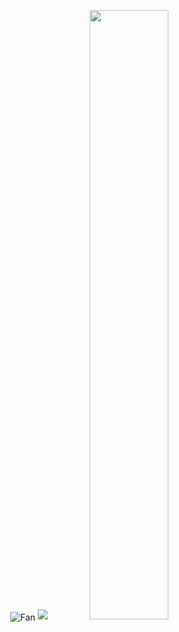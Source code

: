 <p align="center">
    <img src="https://github.com/sntdshrly/sntdshrly/blob/main/img/fan-1.gif" alt="Fan" align="center">
    <img src ="https://github-readme-streak-stats.herokuapp.com?user=sntdshrly&theme=darcula&hide_border=true&background=FFFFFF00">
  <img height="50%" width="auto" src ="https://github-readme-stats.vercel.app/api/top-langs/?username=sntdshrly&layout=compact&hide_border=true&theme=darcula&bg_color=00000000&langs_count=6&hide=jupyter%20notebook,tex,css,php">
</p>
